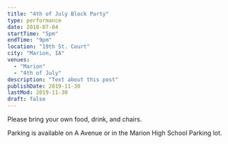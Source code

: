 ```yaml
---
title: "4th of July Block Party"
type: performance
date: 2018-07-04
startTime: "5pm"
endTime: "9pm"
location: "19th St. Court"
city: "Marion, IA"
venues:
  - "Marion"
  - "4th of July"
description: "Text about this post"
publishDate: 2019-11-30
lastMod: 2019-11-30
draft: false
---
```


Please bring your own food, drink, and chairs.

Parking is available on A Avenue or in the Marion High School Parking lot.
